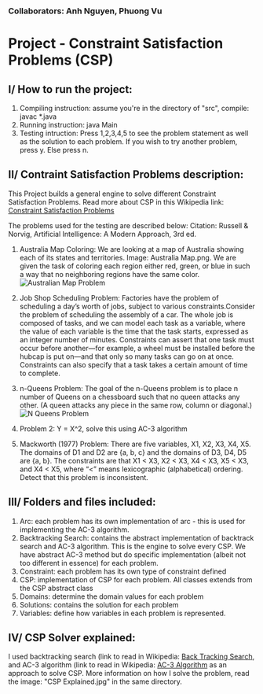 ### Collaborators: Anh Nguyen, Phuong Vu

# Project - Constraint Satisfaction Problems (CSP)

## I/ How to run the project:
1. Compiling instruction: assume you're in the directory of "src", compile: javac *.java
2. Running instruction: java Main
3. Testing intruction: Press 1,2,3,4,5 to see the problem statement as well as the solution to each problem. If you wish to try another problem, press y. Else press n. 

## II/ Contraint Satisfaction Problems description:
This Project builds a general engine to solve different Constraint Satisfaction Problems. Read more about CSP in this Wikipedia link: [Constraint Satisfaction Problems](https://en.wikipedia.org/wiki/Constraint_satisfaction)

The problems used for the testing are described below:
Citation: Russell & Norvig, Artificial Intelligence: A Modern Approach, 3rd ed.

1. Australia Map Coloring: We are looking at a map of Australia showing each of its states and territories. Image: Australia Map.png. We are given the task of coloring each region either red, green, or blue in such a way that no neighboring regions have the same color.
![Australian Map Problem](https://media.cheggcdn.com/study/c82/c82fd142-abed-4624-8259-65c3832e0b24/7445-6-1EEI1.png)

2. Job Shop Scheduling Problem: Factories have the problem of scheduling a day’s worth of jobs, subject to various constraints.Consider the problem of scheduling the assembly of a car. The whole job is composed of tasks, and we can model each task as a variable, where the value of each variable is the time that the task starts, expressed as an integer number of minutes. Constraints can assert that one task must occur before another—for example, a wheel must be installed before the hubcap is put on—and that only so many tasks can go on at once. Constraints can also specify that a task takes a certain amount of time to complete.

3. n-Queens Problem: The goal of the n-Queens problem is to place n number of Queens on a chessboard such that no queen attacks any other. (A queen attacks any piece in the same row, column or diagonal.)
![N Queens Problem](https://miro.medium.com/max/878/1*419mKEAl_KQej239rT72eg.png)

4. Problem 2: Y = X^2, solve this using AC-3 algorithm

5. Mackworth (1977) Problem: There are five variables, X1, X2, X3, X4, X5. The domains of D1 and D2 are {a, b, c} and the domains of D3, D4, D5 are {a, b}. The constraints are that X1 < X3, X2 < X3, X4 < X3, X5 < X3, and X4 < X5, where “<” means lexicographic (alphabetical) ordering. Detect that this problem is inconsistent.

## III/ Folders and files included:
1. Arc: each problem has its own implementation of arc - this is used for implementing the AC-3 algorithm.
2. Backtracking Search: contains the abstract implementation of backtrack search and AC-3 algorithm. This is the engine to solve every CSP. We have abstract AC-3 method but do specific implementation (albeit not too different in essence) for each problem.
3. Constraint: each problem has its own type of constraint defined
4. CSP: implementation of CSP for each problem. All classes extends from the CSP abstract class
5. Domains: determine the domain values for each problem
6. Solutions: contains the solution for each problem 
7. Variables: define how variables in each problem is represented.

## IV/ CSP Solver explained:
I used backtracking search (link to read in Wikipedia: [Back Tracking Search](https://en.wikipedia.org/wiki/Backtracking), and AC-3 algorithm (link to read in Wikipedia: [AC-3 Algorithm](https://en.wikipedia.org/wiki/AC-3_algorithm) as an approach to solve CSP.
More information on how I solve the problem, read the image: "CSP Explained.jpg" in the same directory.








